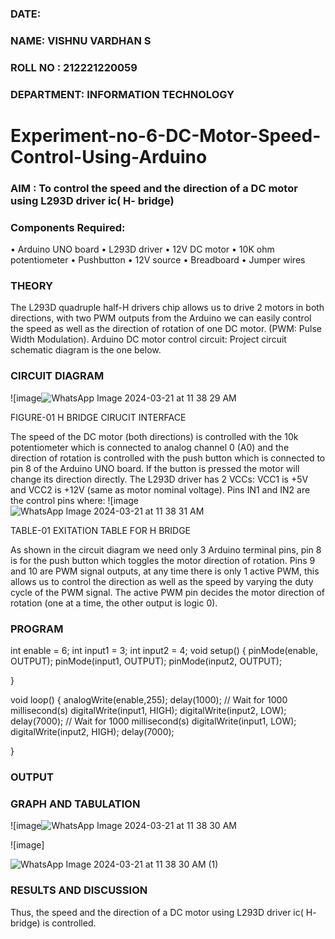 
###  DATE: 

###  NAME: VISHNU VARDHAN S
###  ROLL NO : 212221220059
###  DEPARTMENT: INFORMATION TECHNOLOGY
# Experiment-no-6-DC-Motor-Speed-Control-Using-Arduino
### AIM : To control the speed and the direction of a DC motor using L293D driver ic( H- bridge)

### Components Required:
•	Arduino UNO board
•	L293D driver
•	12V DC motor
•	10K ohm potentiometer
•	Pushbutton
•	12V source
•	Breadboard
•	Jumper wires
### THEORY 
The L293D quadruple half-H drivers chip allows us to drive 2 motors in both directions, with two PWM outputs from the Arduino we can easily control the speed as well as the direction of rotation of one DC motor. (PWM: Pulse Width Modulation).
Arduino DC motor control circuit:
Project circuit schematic diagram is the one below.
### CIRCUIT DIAGRAM 
![image![WhatsApp Image 2024-03-21 at 11 38 29 AM](https://github.com/AllenSteve18/Experiment-no-7-DC-Motor-Speed-Control-Using-Arduino/assets/131678601/af23ce48-6420-4d79-b141-00560627284c)

FIGURE-01 H BRIDGE CIRUCIT INTERFACE 
 
The speed of the DC motor (both directions) is controlled with the 10k potentiometer which is connected to analog channel 0 (A0) and the direction of rotation is controlled with the push button which is connected to pin 8 of the Arduino UNO board. If the button is pressed the motor will change its direction directly.
The L293D driver has 2 VCCs: VCC1 is +5V and VCC2 is +12V (same as motor nominal voltage). Pins IN1 and IN2 are the control pins where:
![image![WhatsApp Image 2024-03-21 at 11 38 31 AM](https://github.com/AllenSteve18/Experiment-no-7-DC-Motor-Speed-Control-Using-Arduino/assets/131678601/baddac58-8123-40a4-bd4b-f30b07228eff)

TABLE-01 EXITATION TABLE FOR H BRIDGE 

As shown in the circuit diagram we need only 3 Arduino terminal pins, pin 8 is for the push button which toggles the motor direction of rotation. Pins 9 and 10 are PWM signal outputs, at any time there is only 1 active PWM, this allows us to control the direction as well as the speed by varying the duty cycle of the PWM signal. The active PWM pin decides the motor direction of rotation (one at a time, the other output is logic 0).

### PROGRAM 
int enable = 6;
int input1 = 3;
int input2 = 4;
void setup()
{
  pinMode(enable, OUTPUT);
  pinMode(input1, OUTPUT);
  pinMode(input2, OUTPUT);

}

void loop()
{
  analogWrite(enable,255);
  delay(1000); // Wait for 1000 millisecond(s)
  digitalWrite(input1, HIGH);
  digitalWrite(input2, LOW);
  delay(7000); // Wait for 1000 millisecond(s)
  digitalWrite(input1, LOW);
  digitalWrite(input2, HIGH);
  delay(7000);
  
}
### OUTPUT

### GRAPH AND TABULATION 


![image![WhatsApp Image 2024-03-21 at 11 38 30 AM](https://github.com/AllenSteve18/Experiment-no-7-DC-Motor-Speed-Control-Using-Arduino/assets/131678601/6d51bb0e-a98e-4895-a266-43ae2eb861ac)

![image]

![WhatsApp Image 2024-03-21 at 11 38 30 AM (1)](https://github.com/AllenSteve18/Experiment-no-7-DC-Motor-Speed-Control-Using-Arduino/assets/131678601/f54bbf4d-23ab-42a5-b489-e190d19f3fce)

### RESULTS AND DISCUSSION 
Thus, the speed and the direction of a DC motor using L293D driver ic( H- bridge) is controlled.
